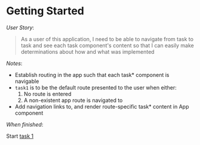 # Getting Started


*User Story*: 

> As a user of this application,
> I need to be able to navigate from task to task and see each task component's content
> so that I can easily make determinations about how and what was implemented


*Notes*:

- Establish routing in the app such that each task* component is navigable
- `task1` is to be the default route presented to the user when either:
    1. No route is entered
    2. A non-existent app route is navigated to
- Add navigation links to, and render route-specific task* content in App component

*When finished*:

Start [task 1](./task1/README.md)